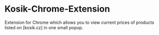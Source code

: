 # Kosik-Chrome-Extension
Extension for Chrome which allows you to view current prices of products listed on [kosik.cz] in one small popup.
